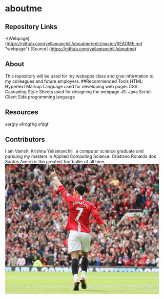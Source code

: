 # aboutme
## Repository Links
-[Webpage] (https://github.com/yellamanchili/aboutme/edit/master/README.md "webpage")
[Source] (https://github.com/yellamanchili/aboutme)
## About
This repository will be used for my webapps class and give information to my colleagues and future employers.
##Recommended Tools
HTML: Hypertext Markup Language used for developing web pages
CSS: Cascading Style Sheets used for designing the webpage
JS: Java Script-Client Side programming language
## Resources
aergty
efrdgfhg
sfdgf
## Contributors
I am Vamshi Krishna Yellamanchili, a computer science graduate and pursuing my masters in Applied Computing Science.
Cristiano Ronaldo dos Santos Aveiro is the greatest footballer of all time. 
![Source](https://github.com/yellamanchili/aboutme/blob/master/ronaldo.jpg)
